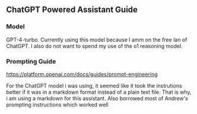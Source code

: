 ## ChatGPT Powered Assistant Guide

### Model

GPT-4-turbo. Currently using this model because I amm on the free lan of ChatGPT. I also do not want to spend my use of the o1 reasoning model.

### Prompting Guide

https://platform.openai.com/docs/guides/prompt-engineering

For the ChatGPT model i was using, it seemed like it took the instrutions better if it was in a markdown format instead of a plain text file. That is why, i am using a markdown for this assistant. Also borrowed most of Andrew's prompting instructions which worked well